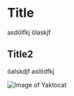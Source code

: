# Title
asdölfkj ölaskjf

## Title2
öalskdjf aslödfkj 

![Image of Yaktocat](https://octodex.github.com/images/yaktocat.png)
